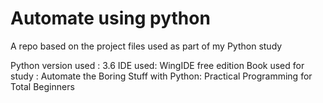 # Automate using python
A repo based on the project files used as part of my Python study

Python version used : 3.6
IDE used: WingIDE free edition
Book used for study : Automate the Boring Stuff with Python: Practical Programming for Total Beginners
